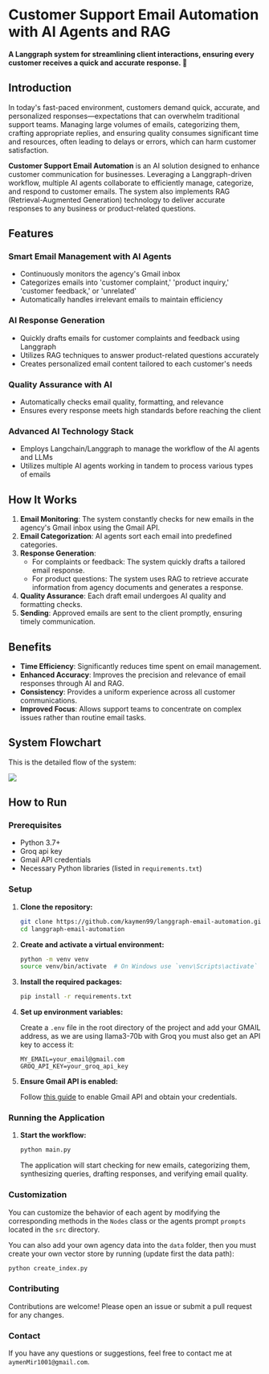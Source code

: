 <!--
Title: Customer Support Email Automation System | Langchain/Langgraph Integration
Description: Automate customer support emails with our system built using Langchain/Langgraph. Features include email categorization, query synthesis, draft email creation, and email verification.
Keywords: Customer support automation, email automation, Langchain, Langgraph, AI email agents, Gmail API, Python email automation, email categorization, email verification, AI agents, AT tools
Author: kaymen99
-->

# Customer Support Email Automation with AI Agents and RAG

**A Langgraph system for streamlining client interactions, ensuring every customer receives a quick and accurate response. 🌟**

## Introduction

In today's fast-paced environment, customers demand quick, accurate, and personalized responses—expectations that can overwhelm traditional support teams. Managing large volumes of emails, categorizing them, crafting appropriate replies, and ensuring quality consumes significant time and resources, often leading to delays or errors, which can harm customer satisfaction.

**Customer Support Email Automation** is an AI solution designed to enhance customer communication for businesses. Leveraging a Langgraph-driven workflow, multiple AI agents collaborate to efficiently manage, categorize, and respond to customer emails. The system also implements RAG (Retrieval-Augmented Generation) technology to deliver accurate responses to any business or product-related questions.

## Features

### Smart Email Management with AI Agents

- Continuously monitors the agency's Gmail inbox
- Categorizes emails into 'customer complaint,' 'product inquiry,' 'customer feedback,' or 'unrelated'
- Automatically handles irrelevant emails to maintain efficiency

### AI Response Generation

- Quickly drafts emails for customer complaints and feedback using Langgraph
- Utilizes RAG techniques to answer product-related questions accurately
- Creates personalized email content tailored to each customer's needs

### Quality Assurance with AI

- Automatically checks email quality, formatting, and relevance
- Ensures every response meets high standards before reaching the client

### Advanced AI Technology Stack

- Employs Langchain/Langgraph to manage the workflow of the AI agents and LLMs
- Utilizes multiple AI agents working in tandem to process various types of emails

## How It Works

1. **Email Monitoring**: The system constantly checks for new emails in the agency's Gmail inbox using the Gmail API.
2. **Email Categorization**: AI agents sort each email into predefined categories.
3. **Response Generation**: 
   - For complaints or feedback: The system quickly drafts a tailored email response.
   - For product questions: The system uses RAG to retrieve accurate information from agency documents and generates a response.
4. **Quality Assurance**: Each draft email undergoes AI quality and formatting checks.
5. **Sending**: Approved emails are sent to the client promptly, ensuring timely communication.

## Benefits

- **Time Efficiency**: Significantly reduces time spent on email management.
- **Enhanced Accuracy**: Improves the precision and relevance of email responses through AI and RAG.
- **Consistency**: Provides a uniform experience across all customer communications.
- **Improved Focus**: Allows support teams to concentrate on complex issues rather than routine email tasks.

## System Flowchart

This is the detailed flow of the system:

[![](https://mermaid.ink/img/pako:eNqdk8GO2jAQhl9lZKSeQELlAjlUgiSgSi1qd9sKkfRg4jFYJDa1nWXpZt-9A5jdVNrDKjk5nv-bGf_2PLHCCGQRk6U5FjtuPfxIcg30TbN4h8UelniEtOKqdKA0LL5OP3_5HRQwGHxqlqYlaWCdpVrAN2sKdO5_4Wuiuam1aGCWxdzj1lj1F6-hAMwuwE9tsSQBKdft_bh23lRoITbVoeRKezAW5ohiw4t9A0mWWC79GxmpLVEXFNF_amVPDcTZ_Un7HbpzB99rtAodSMp2N10EMj6TsMoW6GGq3ZHqSmuqlmJ1UbxVNblE0uwXJZana4jK8FL5E3wgG2zFvVd6G_Tppcvp4WDNAzYwz-6RzGxnnF8dOB8cPb4YkwaHUTi4wwfllNFkRJtZ4mNojozP9TXk_KlEuh-pyjLqyYnsO2_NHqPeeDwO68FRCb-LPh4e-4UpjY16w-Gwjc8Cvtm84qPR6L14fKu-2XTBk1t12QlPX84-6YLPAz6RnfDVrXo3fB1wIcT7cdZnNDz0EATN_dM5Xc5oBCrMWURLwe0-Z7l-Jh2vvaEBKVjkbY19Zk293bFI8tLRX30QNJ2J4lvLq7D7_A-v-mU8?type=png)](https://mermaid.live/edit#pako:eNqdk8GO2jAQhl9lZKSeQELlAjlUgiSgSi1qd9sKkfRg4jFYJDa1nWXpZt-9A5jdVNrDKjk5nv-bGf_2PLHCCGQRk6U5FjtuPfxIcg30TbN4h8UelniEtOKqdKA0LL5OP3_5HRQwGHxqlqYlaWCdpVrAN2sKdO5_4Wuiuam1aGCWxdzj1lj1F6-hAMwuwE9tsSQBKdft_bh23lRoITbVoeRKezAW5ohiw4t9A0mWWC79GxmpLVEXFNF_amVPDcTZ_Un7HbpzB99rtAodSMp2N10EMj6TsMoW6GGq3ZHqSmuqlmJ1UbxVNblE0uwXJZana4jK8FL5E3wgG2zFvVd6G_Tppcvp4WDNAzYwz-6RzGxnnF8dOB8cPb4YkwaHUTi4wwfllNFkRJtZ4mNojozP9TXk_KlEuh-pyjLqyYnsO2_NHqPeeDwO68FRCb-LPh4e-4UpjY16w-Gwjc8Cvtm84qPR6L14fKu-2XTBk1t12QlPX84-6YLPAz6RnfDVrXo3fB1wIcT7cdZnNDz0EATN_dM5Xc5oBCrMWURLwe0-Z7l-Jh2vvaEBKVjkbY19Zk293bFI8tLRX30QNJ2J4lvLq7D7_A-v-mU8)

## How to Run

### Prerequisites

- Python 3.7+
- Groq api key
- Gmail API credentials
- Necessary Python libraries (listed in `requirements.txt`)

### Setup

1. **Clone the repository:**

   ```sh
   git clone https://github.com/kaymen99/langgraph-email-automation.git
   cd langgraph-email-automation
   ```

2. **Create and activate a virtual environment:**

   ```sh
   python -m venv venv
   source venv/bin/activate  # On Windows use `venv\Scripts\activate`
   ```

3. **Install the required packages:**

   ```sh
   pip install -r requirements.txt
   ```

4. **Set up environment variables:**

   Create a `.env` file in the root directory of the project and add your GMAIL address, as we are using llama3-70b with Groq you must also get an API key to access it:

   ```env
   MY_EMAIL=your_email@gmail.com
   GROQ_API_KEY=your_groq_api_key
   ```

5. **Ensure Gmail API is enabled:**

   Follow [this guide](https://developers.google.com/gmail/api/quickstart/python) to enable Gmail API and obtain your credentials.

### Running the Application

1. **Start the workflow:**

   ```sh
   python main.py
   ```

   The application will start checking for new emails, categorizing them, synthesizing queries, drafting responses, and verifying email quality.

### Customization

You can customize the behavior of each agent by modifying the corresponding methods in the `Nodes` class or the agents prompt `prompts` located in the `src` directory.

You can also add your own agency data into the `data` folder, then you must create your own vector store by running (update first the data path):

```sh
python create_index.py
```

### Contributing

Contributions are welcome! Please open an issue or submit a pull request for any changes.

### Contact

If you have any questions or suggestions, feel free to contact me at `aymenMir1001@gmail.com`.

